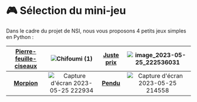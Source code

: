 # 🎮 Sélection du mini-jeu

Dans le cadre du projet de NSI, nous vous proposons 4 petits jeux simples en Python :

| [Pierre-feuille-ciseaux](/pierrefeuilleciseaux.md) | ![Chifoumi (1)](https://github.com/Frilo8619/Projet-NSI/assets/134609492/586a36da-2989-47e6-b7e2-3561e47223da) | [Juste prix](/justeprix.md) | ![image_2023-05-25_222536031](https://github.com/Frilo8619/Projet-NSI/assets/134609492/16ddc6a2-93bd-4e9a-a997-d76626ff95f3) |
| :--: | :--: | :--: | :--: |
| [**Morpion**](/morpion.md) | ![Capture d'écran 2023-05-25 222934](https://github.com/Frilo8619/Projet-NSI/assets/134609492/6e4b034d-9680-46a0-a9d2-c358701a8c8b) | [**Pendu**](/pendu.md) | ![Capture d'écran 2023-05-25 214558](https://github.com/Frilo8619/Projet-NSI/assets/134609492/c6485e0e-4fc9-4414-9943-4b998a29c440) |
